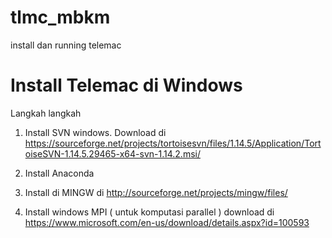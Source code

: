 # tlmc_mbkm
install dan running telemac 


# Install Telemac di Windows

Langkah langkah

1. Install SVN windows. Download di https://sourceforge.net/projects/tortoisesvn/files/1.14.5/Application/TortoiseSVN-1.14.5.29465-x64-svn-1.14.2.msi/

2. Install Anaconda

3. Install di MINGW di http://sourceforge.net/projects/mingw/files/

4. Install windows MPI ( untuk komputasi parallel ) download di https://www.microsoft.com/en-us/download/details.aspx?id=100593


